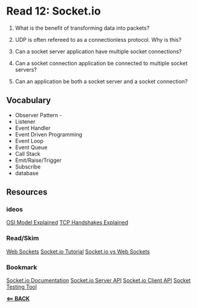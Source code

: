 # Read 12: Socket.io

1. What is the benefit of transforming data into packets?

2. UDP is often refereed to as a connectionless protocol. Why is this?

3. Can a socket server application have multiple socket connections?

4. Can a socket connection application be connected to multiple socket servers?

5. Can an application be both a socket server and a socket connection?


## Vocabulary

- Observer Pattern - 
- Listener
- Event Handler
- Event Driven Programming
- Event Loop
- Event Queue
- Call Stack
- Emit/Raise/Trigger
- Subscribe
- database

## Resources

### ideos
[OSI Model Explained](https://www.youtube.com/watch?v=vv4y_uOneC0)
[TCP Handshakes Explained](https://www.youtube.com/watch?v=xMtP5ZB3wSk)
### Read/Skim
[Web Sockets](https://en.wikipedia.org/wiki/WebSocket)
[Socket.io Tutorial](https://www.tutorialspoint.com/socket.io/)
[Socket.io vs Web Sockets](https://www.educba.com/websocket-vs-socket-io/)
### Bookmark
[Socket.io Documentation](https://socket.io/docs/)
[Socket.io Server API](https://socket.io/docs/server-api)
[Socket.io Client API](https://socket.io/docs/client-api)
[Socket Testing Tool](https://amritb.github.io/socketio-client-tool/)




[**<== BACK**](401-toc.md)